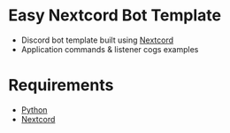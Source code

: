 # Easy Nextcord Bot Template 
+ Discord bot template built using [Nextcord](https://docs.nextcord.dev/en/stable/)
+ Application commands & listener cogs examples

# Requirements
+ [Python](https://www.python.org/)
+ [Nextcord](https://docs.nextcord.dev/en/stable/)



